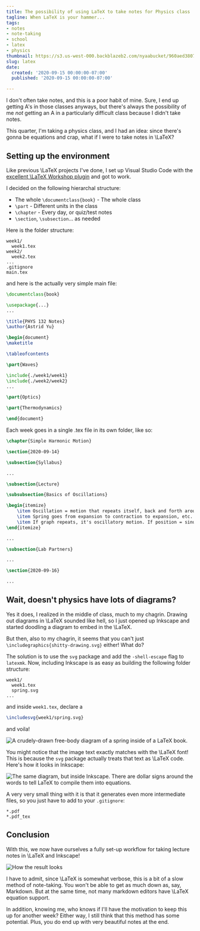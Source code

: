 ```yaml
---
title: The possibility of using LaTeX to take notes for Physics class
tagline: When LaTeX is your hammer...
tags:
- notes
- note-taking
- school
- latex
- physics
thumbnail: https://s3.us-west-000.backblazeb2.com/nyaabucket/960aed3807b3a827195d2cc04456ceca6c8c9b7aed20d484da65f87660a1e593/svg-in-latex.png
slug: latex
date:
  created: '2020-09-15 00:00:00-07:00'
  published: '2020-09-15 00:00:00-07:00'

---
```


I don't often take notes, and this is a poor habit of mine. Sure, I end up
getting A's in those classes anyways, but there's always the possibility of me
_not_ getting an A in a particularly difficult class because I didn't take
notes.

This quarter, I'm taking a physics class, and I had an idea: since there's gonna
be equations and crap, what if I were to take notes in <m>\LaTeX</m>?

## Setting up the environment

Like previous <m>\LaTeX</m> projects I've done, I set up Visual Studio Code with the
[excellent <m>\LaTeX</m> Workshop plugin](https://marketplace.visualstudio.com/items?itemName=James-Yu.latex-workshop)
and got to work.

I decided on the following hierarchal structure:

- The whole `\documentclass{book}` - The whole class
- `\part` - Different units in the class
- `\chapter` - Every day, or quiz/test notes
- `\section`, `\subsection`... as needed

Here is the folder structure:

```
week1/
  week1.tex
week2/
  week2.tex
...
.gitignore
main.tex
```

and here is the actually very simple main file:

```latex
\documentclass{book}

\usepackage{...}
...

\title{PHYS 132 Notes}
\author{Astrid Yu}

\begin{document}
\maketitle

\tableofcontents

\part{Waves}

\include{./week1/week1}
\include{./week2/week2}
...

\part{Optics}

\part{Thermodynamics}

\end{document}
```

Each week goes in a single .tex file in its own folder, like so:

```latex
\chapter{Simple Harmonic Motion}

\section{2020-09-14}

\subsection{Syllabus}

...

\subsection{Lecture}

\subsubsection{Basics of Oscillations}

\begin{itemize}
    \item Oscillation = motion that repeats itself, back and forth around equilibrium position. Most important is Simple Harmonic Motion (SHM), sinusoidal
    \item Spring goes from expansion to contraction to expansion, etc. Restoring force occurs when stretched or compressed, goes against spring's displacement
    \item If graph repeats, it's oscillatory motion. If position = sinusoidal, then it's SHM.
\end{itemize}

...

\subsection{Lab Partners}

...

\section{2020-09-16}

...
```

## Wait, doesn't physics have lots of diagrams?

Yes it does, I realized in the middle of class, much to my chagrin. Drawing out
diagrams in <m>\LaTeX</m> sounded like hell, so I just opened up Inkscape and started
doodling a diagram to embed in the <m>\LaTeX</m>.

But then, also to my chagrin, it seems that you can't just
`\includegraphics{shitty-drawing.svg}` either! What do?

The solution is to use the `svg` package and add the `-shell-escape` flag to
`latexmk`. Now, including Inkscape is as easy as building the following folder
structure:

```
week1/
  week1.tex
  spring.svg
...
```

and inside `week1.tex`, declare a

```latex
\includesvg{week1/spring.svg}
```

and voila!

![A crudely-drawn free-body diagram of a spring inside of a LaTeX book.](https://s3.us-west-000.backblazeb2.com/nyaabucket/960aed3807b3a827195d2cc04456ceca6c8c9b7aed20d484da65f87660a1e593/svg-in-latex.png)

You might notice that the image text exactly matches with the <m>\LaTeX</m> font!
This is because the `svg` package actually treats that text as <m>\LaTeX</m> code.
Here's how it looks in Inkscape:

![The same diagram, but inside Inkscape. There are dollar signs around the words to tell LaTeX to compile them into equations.](https://s3.us-west-000.backblazeb2.com/nyaabucket/8770e96eaa911f18f55c72b8392462b53c86d60d87cd2df7066d1afe9abba852/inkscape-dollar.png)

A very very small thing with it is that it generates even more intermediate
files, so you just have to add to your `.gitignore`:

```
*.pdf
*.pdf_tex
```

## Conclusion

With this, we now have ourselves a fully set-up workflow for taking lecture
notes in <m>\LaTeX</m> and Inkscape!

![How the result looks](https://s3.us-west-000.backblazeb2.com/nyaabucket/f1acbceea2c3c42f912ecb0d499f1ba9deef624996fbcfb027ce49c13a5fc9ab/notes-joined.png)

I have to admit, since <m>\LaTeX</m> is somewhat verbose, this is a bit of a slow
method of note-taking. You won't be able to get as much down as, say, Markdown.
But at the same time, not many markdown editors have <m>\LaTeX</m> equation support.

In addition, knowing me, who knows if I'll have the motivation to keep this up
for another week? Either way, I still think that this method has some potential.
Plus, you do end up with very beautiful notes at the end.